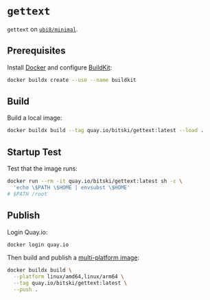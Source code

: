 # `gettext`

`gettext` on [`ubi8/minimal`][ubi8].

## Prerequisites

Install [Docker][docker] and configure [BuildKit][buildkit]:

```sh
docker buildx create --use --name buildkit
```

## Build

Build a local image:

```sh
docker buildx build --tag quay.io/bitski/gettext:latest --load .
```

## Startup Test

Test that the image runs:

```sh
docker run --rm -it quay.io/bitski/gettext:latest sh -c \
  'echo \$PATH \$HOME | envsubst \$HOME'
# $PATH /root
```

## Publish

Login Quay.io:

```sh
docker login quay.io
```

Then build and publish a [multi-platform image][docker-multiplatform]:

```sh
docker buildx build \
  --platform linux/amd64,linux/arm64 \
  --tag quay.io/bitski/gettext:latest \
  --push .
```

[buildkit]: https://github.com/moby/buildkit
[docker-multiplatform]: https://docs.docker.com/build/buildx/multiplatform-images/
[docker]: https://www.docker.com/get-started/
[ubi8]: https://catalog.redhat.com/software/containers/ubi8-minimal/5c64772edd19c77a158ea216
